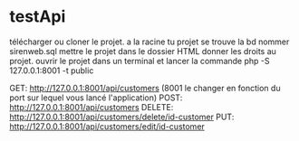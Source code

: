 # testApi
télécharger ou cloner le projet. a la racine tu projet se trouve la bd nommer sirenweb.sql
mettre le projet dans le dossier HTML donner les droits au projet.
ouvrir le projet dans un terminal et lancer la commande php -S 127.0.0.1:8001 -t public

GET: http://127.0.0.1:8001/api/customers (8001 le changer en fonction du port sur lequel vous lancé l'application)
POST: http://127.0.0.1:8001/api/customers 
DELETE: http://127.0.0.1:8001/api/customers/delete/id-customer
PUT: http://127.0.0.1:8001/api/customers/edit/id-customer
